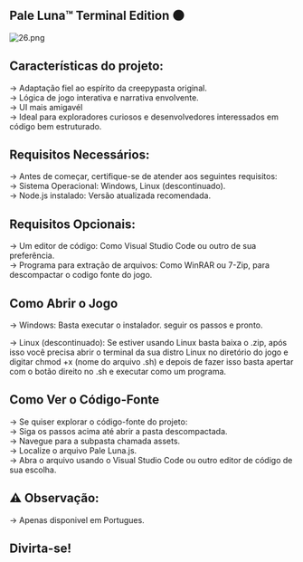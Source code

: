 Pale Luna™ Terminal Edition 🌑
------------------------------------------------------------------------------------------------------                                 

![26.png](26.png)
     
Características do projeto:
------------------------------------------------------------------------------------------------------        
-> Adaptação fiel ao espírito da creepypasta original.                                                       
-> Lógica de jogo interativa e narrativa envolvente.                                                            
-> UI mais amigavél                                                                                                
-> Ideal para exploradores curiosos e desenvolvedores interessados em código bem estruturado.         

Requisitos Necessários:
------------------------------------------------------------------------------------------------------        
-> Antes de começar, certifique-se de atender aos seguintes requisitos:                               
-> Sistema Operacional: Windows, Linux (descontinuado).                                                      
-> Node.js instalado: Versão atualizada recomendada.

Requisitos Opcionais:
------------------------------------------------------------------------------------------------------  
-> Um editor de código: Como Visual Studio Code ou outro de sua preferência.                          
-> Programa para extração de arquivos: Como WinRAR ou 7-Zip, para descompactar o codigo fonte do jogo.       

Como Abrir o Jogo 
------------------------------------------------------------------------------------------------------        
-> Windows: Basta executar o instalador. seguir os passos e pronto.

-> Linux (descontinuado): Se estiver usando Linux basta baixa o .zip, após isso você precisa abrir o terminal da sua distro Linux no diretório do jogo e digitar chmod +x (nome do arquivo .sh) e depois de fazer isso basta apertar com o botão direito no .sh e executar como um programa.      


Como Ver o Código-Fonte      
------------------------------------------------------------------------------------------------------        
-> Se quiser explorar o código-fonte do projeto:                                                      
-> Siga os passos acima até abrir a pasta descompactada.                                              
-> Navegue para a subpasta chamada assets.                                                            
-> Localize o arquivo Pale Luna.js.                                                                   
-> Abra o arquivo usando o Visual Studio Code ou outro editor de código de sua escolha. 

⚠️ Observação:
------------------------------------------------------------------------------------------------------        
-> Apenas disponivel em Portugues.

Divirta-se!
------------------------------------------------------------------------------------------------------
